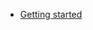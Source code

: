 <!-- * [En](/)
* [Sv](/sv/) -->

<!-- _navbar.md -->

* [Getting started](welcome.md)

<!-- * Configuration -->
